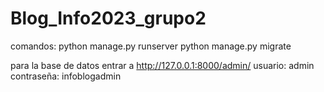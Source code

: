# Blog_Info2023_grupo2

comandos:
python manage.py runserver
python manage.py migrate

para la base de datos entrar a http://127.0.0.1:8000/admin/ 
usuario: admin
contraseña: infoblogadmin